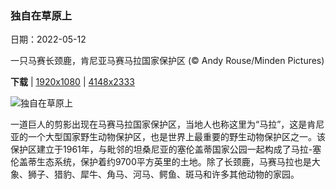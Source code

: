 ### 独自在草原上

日期：2022-05-12

一只马赛长颈鹿，肯尼亚马赛马拉国家保护区 (© Andy Rouse/Minden Pictures)

**下载**  |  [1920x1080](https://cn.bing.com/th?id=OHR.MaasaiGiraffe_ZH-CN2960157829_1920x1080.jpg)  |  [4148x2333](https://cn.bing.com/th?id=OHR.MaasaiGiraffe_ZH-CN2960157829_UHD.jpg)

![独自在草原上](https://cn.bing.com/th?id=OHR.MaasaiGiraffe_ZH-CN2960157829_1920x1080.jpg "一只马赛长颈鹿，肯尼亚马赛马拉国家保护区 (© Andy Rouse/Minden Pictures)")

一道巨人的剪影出现在马赛马拉国家保护区，当地人也称这里为“马拉”，这是肯尼亚的一个大型国家野生动物保护区，也是世界上最重要的野生动物保护区之一。该保护区建立于1961年，与毗邻的坦桑尼亚的塞伦盖蒂国家公园一起构成了马拉-塞伦盖蒂生态系统，保护着约9700平方英里的土地。除了长颈鹿，马赛马拉也是大象、狮子、猎豹、犀牛、角马、河马、鳄鱼、斑马和许多其他动物的家园。
